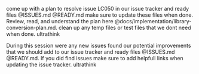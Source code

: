 come up with a plan to resolve issue LC050 in our issue tracker and ready files @ISSUES.md @READY.md make sure to update these files when done. Review, read, and understand the plan here @docs/implementation/library-conversion-plan.md. clean up any temp files or test files that we dont need when done. ultrathink

During this session were any new issues found our potential improvements that we should add to our issue tracker and ready files @ISSUES.md @READY.md. If you did find issues make sure to add helpfull links when updating the issue tracker. ultrathink
